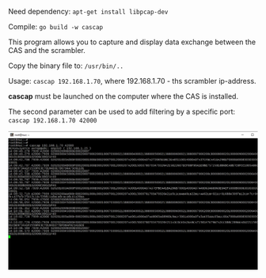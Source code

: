 Need dependency: `apt-get install libpcap-dev`

Compile: `go build -w cascap`

This program allows you to capture and display data exchange between the CAS and the scrambler.

Copy the binary file to: `/usr/bin/..`

Usage: `cascap 192.168.1.70`, where 192.168.1.70 - ths scrambler ip-address.

**cascap** must be launched on the computer where the CAS is installed.

The second parameter can be used to add filtering by a specific port:
`cascap 192.168.1.70 42000`

![Screenshot cascap](https://github.com/unidiag/cascap/blob/main/Screenshot.jpg)
